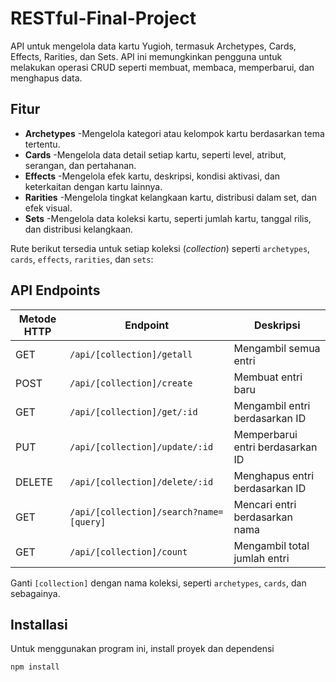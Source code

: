 # RESTful-Final-Project
API untuk mengelola data kartu Yugioh, termasuk Archetypes, Cards, Effects, Rarities, dan Sets. API ini memungkinkan pengguna untuk melakukan operasi CRUD seperti membuat, membaca, memperbarui, dan menghapus data.

## Fitur
- **Archetypes**
    -Mengelola kategori atau kelompok kartu berdasarkan tema tertentu.
- **Cards** 
    -Mengelola data detail setiap kartu, seperti level, atribut, serangan, dan pertahanan.
- **Effects** 
    -Mengelola efek kartu, deskripsi, kondisi aktivasi, dan keterkaitan dengan kartu lainnya.
- **Rarities** 
    -Mengelola tingkat kelangkaan kartu, distribusi dalam set, dan efek visual.
- **Sets** 
    -Mengelola data koleksi kartu, seperti jumlah kartu, tanggal rilis, dan distribusi kelangkaan.

Rute berikut tersedia untuk setiap koleksi (*collection*) seperti `archetypes`, `cards`, `effects`, `rarities`, dan `sets`:

## API Endpoints

| Metode HTTP | Endpoint                                     | Deskripsi                      |
|-------------|----------------------------------------------|--------------------------------|
| GET         | `/api/[collection]/getall`                   | Mengambil semua entri          |
| POST        | `/api/[collection]/create`                   | Membuat entri baru             |
| GET         | `/api/[collection]/get/:id`                  | Mengambil entri berdasarkan ID |
| PUT         | `/api/[collection]/update/:id`               | Memperbarui entri berdasarkan ID |
| DELETE      | `/api/[collection]/delete/:id`               | Menghapus entri berdasarkan ID |
| GET         | `/api/[collection]/search?name=[query]`      | Mencari entri berdasarkan nama |
| GET         | `/api/[collection]/count`                    | Mengambil total jumlah entri   |

Ganti `[collection]` dengan nama koleksi, seperti `archetypes`, `cards`, dan sebagainya.

## Installasi
Untuk menggunakan program ini, install proyek dan dependensi
```bash
npm install
